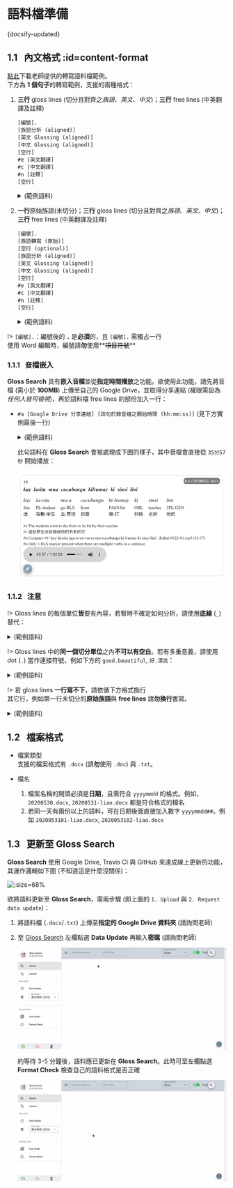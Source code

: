 # 語料檔準備

{docsify-updated}

## 1.1 &nbsp; 內文格式  :id=content-format

[點此](/_media/elicitation-sample.docx ":ignore")下載老師提供的轉寫語料檔範例。  
下方為 **1 個句子**的轉寫範例，支援的兩種格式：

1. **三行** gloss lines (切分且對齊之*族語*、*英文*、*中文*)；**三行** free lines (中英翻譯及註釋)

    ```
    [編號].
    [族語分析 (aligned)]
    [英文 Glossing (aligned)]
    [中文 Glossing (aligned)]
    [空行]
    #e [英文翻譯]
    #c [中文翻譯]
    #n [註釋]
    [空行]
    ```

	<details>
	<summary>(範例語料)</summary>

	```
	2.
	si-pa-quwas=mu           i      yaya
	CF-VBL-song=1SG.GEN      NOM    mother
	參焦-動化-歌=1SG.屬格      名詞    媽媽
	
	#e I sing for mom.
	#c 我唱歌給媽媽聽。
	#n i 可以省略。
	```

	</details>


2. **一行**原始族語(未切分)；**三行** gloss lines (切分且對齊之*族語*、*英文*、*中文*)；**三行** free lines (中英翻譯及註釋)

    ```
    [編號].
    [族語轉寫 (原始)]
    [空行 (optional)]
    [族語分析 (aligned)]
    [英文 Glossing (aligned)]
    [中文 Glossing (aligned)]
    [空行]
    #e [英文翻譯]
    #c [中文翻譯]
    #n [註釋]
    [空行]
    ```

	<details>
	<summary>(範例語料)</summary>

	```
	2.
	sipaquwasmu i yaya

	si-pa-quwas=mu           i      yaya
	CF-VBL-song=1SG.GEN      NOM    mother
	參焦-動化-歌=1SG.屬格      名詞    媽媽
	
	#e I sing for mom.
	#c 我唱歌給媽媽聽。
	#n i 可以省略。
    ```

	</details>



!> `[編號].`：編號後的 **`.`** 是**必須**的，且 `[編號].` 需獨占一行  
    使用 Word 編輯時，編號請**勿**使用**~~項目符號~~**


### 1.1.1 &nbsp; 音檔嵌入

**Gloss Search** 具有**嵌入音檔**並從**指定時間播放**之功能。欲使用此功能，請先將音檔 (需小於 **100MB**) 上傳至自己的 Google Drive，並取得分享連結 (權限需設為*任何人皆可檢視*)，再於語料檔 free lines 的部份加入一行：

- `#a [Google Drive 分享連結] [該句於錄音檔之開始時間 (hh:mm:ss)]` (見下方實例最後一行)

	<details>
	<summary>(範例語料)</summary>

	```
	19.
	kay lasitu mua cucubungu kilrumay ki sinsi lini

	kay   la-situ    mu-a     cucubungu  ki-lrumay  ki   sinsi     lini
	this  PL-student go-RLS   front      PASS-hit   OBL  teacher   3PL.GEN
	這    複數-學生    去-實現   前面        被-打      斜格  老師       他的

	#e The students went to the front to be hit by their teacher.
	#c 這些學生去前面被他們的老師打
	#n Only 1 RLS marker present when there are multiple verbs in a sentence.
	#a https://drive.google.com/file/d/19_Z0TAciVvfrJmHGE2gAErV_KhXJaQOq 00:35:57
	```

	</details>

	此句語料在 **Gloss Search** 會被處理成下圖的樣子，其中音檔會直接從 `35分57秒` 開始播放：

	![](./_media/UI-audio-gloss.png ':size=65%')




### 1.1.2 &nbsp; 注意


!> Gloss lines 的每個單位**皆**要有內容，若暫時不確定如何分析，請使用**底線** (`_`) 替代：

<details>
<summary>(範例語料)</summary>
```
si-pa-quwas=mu     i     yaya
CF-VBL-song=_      NOM   mother
參焦-動化-歌=_      名詞   媽媽
```
</details>



!>  Gloss lines 中的**同一個切分單位**之內**不可以有空白**。若有多重意義，請使用 dot (`.`) 當作連接符號，例如下方的 `good.beautiful`, `好.漂亮`：

<details>
<summary>(範例語料)</summary>
```
mathariri       kay     akaneane
good.beautiful  this    food
好.漂亮          這      食物
```
</details>


!> 若 gloss lines **一行寫不下**，請依循下方格式換行  
   其它行，例如第一行未切分的**原始族語**與 **free lines** 請**勿換行**書寫。

<details>
<summary>(範例語料)</summary>

```
[族語分析]
[英文 Glossing]
[中文 Glossing]
[空行 (Optional)]
[族語分析 (接續，第二行)]
[英文 Glossing (接續，第二行)]
[中文 Glossing (接續，第二行)]
[空行 (Optional)]
[族語分析 (接續，第三行，如果還有)]
[英文 Glossing (接續，第三行，如果還有)]
[中文 Glossing (接續，第三行，如果還有)]

15.
kay lasitu nguavavaeva mucucubungu kilrumay ki sinsilini

kay   la-situ       ngu-a-va-vaeva   mu-cucubungu  ki-lrumay
this  PL-student    ngu-RLS-RED-one  go-front      PASS-hit
這    複數-學生       ngu-實現-重疊-一  去-前面        被-打

ki   sinsi-lini
OBL  teacher-3PL.GEN
斜格  老師-他們的

#e The students went to the front one by one to be hit by their teacher.
#c 這些學生一個個到前面被他們的老師打
```

</details>




## 1.2 &nbsp; 檔案格式

- 檔案類型  
支援的檔案格式有 `.docx` (請**勿**使用 `.doc`) 與 `.txt`。

- 檔名

	1. 檔案名稱的開頭必須是**日期**，且需符合 `yyyymmdd` 的格式。例如，`20200530.docx`, `20200531-liao.docx` 都是符合格式的檔名
	1. 若同一天有兩份以上的語料，可在日期後面直接加入數字 `yyyymmdd##`。例如 `2020053101-liao.docx`, `2020053102-liao.docx`


## 1.3 &nbsp; 更新至 Gloss Search

**Gloss Search** 使用 Google Drive, Travis CI 與 GitHub 來達成線上更新的功能，其運作邏輯如下圖 (不知道這是什麼沒關係)：

![](https://img.yongfu.name/posts/gloss-search-webbased.png ':size=68%')

欲將語料更新至 **Gloss Search**，需兩步驟 (即上圖的 `1. Upload` 與 `2. Request data update`)：

1. 將語料檔 (`.docx`/`.txt`) 上傳至**指定的 Google Drive 資料夾** (請詢問老師)
1. 至 [Gloss Search](https://glosss.yongfu.name) 左欄點選 **Data Update** 再輸入**密碼** (請詢問老師)

	![](./_media/UI-data-update.gif ':size=78%')

	約等待 3-5 分鐘後，語料應已更新在 **Gloss Search**。此時可至左欄點選 **Format Check** 檢查自己的語料格式是否正確

	![](./_media/UI-format-check.gif ':size=78%')